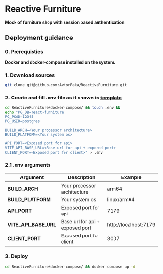 # Reactive Furniture

**Mock of furniture shop with session based authentication**

## Deployment guidance

### 0. Prerequisties

**Docker and docker-compose installed on the system.**

### 1. Download sources

```sh
git clone git@github.com:AvtorPaka/ReactiveFurniture.git
```

### 2. Create and fill .env file as it shown in [template](https://github.com/AvtorPaka/ReactiveFurniture/blob/master/docker-compose/.env.template)

```sh
cd ReactiveFurniture/docker-compose/ && touch .env &&
echo "PG_DB=react-furniture
PG_PSWD=12345
PG_USER=postgres

BUILD_ARCH=<Your processor architecture>
BUILD_PLATFORM=<Your system os>

API_PORT=<Exposed port for api>
VITE_API_BASE_URL=<Base url for api + exposed port>
CLIENT_PORT=<Exposed port for client>" > .env
```

### 2.1 .env arguments

| **Argument** | **Description** | **Example** |
| -------------- | -------------- | --------------|
|   **BUILD_ARCH**  | Your processor architecture | arm64 |
| **BUILD_PLATFORM** | Your system os | linux/arm64 |
| **API_PORT** | Exposed port for api | 7179 | 
| **VITE_API_BASE_URL** | Base url for api + exposed port | http://localhost:7179|
| **CLIENT_PORT** | Exposed port for client | 3007 |


### 3. Deploy

```sh
cd ReactiveFurniture/docker-compose/ && docker compose up -d
```
